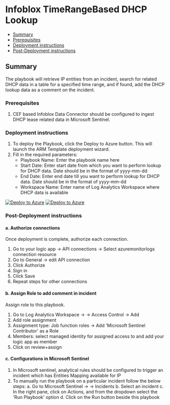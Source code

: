 # Infoblox TimeRangeBased DHCP Lookup

* [Summary](#Summary)
* [Prerequisites](#Prerequisites)
* [Deployment instructions](#Deployment-instructions)
* [Post-Deployment instructions](#Post-Deployment-instructions)

## Summary<a name="Summary"></a>

The playbook will retrieve IP entities from an incident, search for related DHCP data in a table for a specified time range, and if found, add the DHCP lookup data as a comment on the incident.

### Prerequisites<a name="Prerequisites"></a>

1. CEF based Infoblox Data Connector should be configured to ingest DHCP lease related data in Microsoft Sentinel.

### Deployment instructions<a name="Deployment-instructions"></a>

1. To deploy the Playbook, click the Deploy to Azure button. This will launch the ARM Template deployment wizard.
2. Fill in the required parameters:
    * Playbook Name: Enter the playbook name here
    * Start Date: Enter start date from which you want to perform lookup for DHCP data. Date should be in the format of yyyy-mm-dd
    * End Date: Enter end date till you want to perform lookup for DHCP data. Date should be in the format of yyyy-mm-dd
    * Workspace Name: Enter name of Log Analytics Workspace where DHCP data is available

[![Deploy to Azure](https://aka.ms/deploytoazurebutton)](https%3A%2F%2Fportal.azure.com%2F%23create%2FMicrosoft.Template%2Furi%2Fhttps%3A%2F%2Fraw.githubusercontent.com%2FAzure%2FAzure-Sentinel%2Fmaster%2FSolutions%2FInfoblox%2FPlaybooks%2FInfoblox%20TimeRangeBased%20DHCP%20Lookup%2Fazuredeploy.json) [![Deploy to Azure](https://aka.ms/deploytoazuregovbutton)](https%3A%2F%2Fportal.azure.us%2F%23create%2FMicrosoft.Template%2Furi%2Fhttps%3A%2F%2Fraw.githubusercontent.com%2FAzure%2FAzure-Sentinel%2Fmaster%2FSolutions%2FInfoblox%2FPlaybooks%2FInfoblox%20TimeRangeBased%20DHCP%20Lookup%2Fazuredeploy.json)

### Post-Deployment instructions<a name="Post-Deployment-instructions"></a>

#### a. Authorize connections

Once deployment is complete, authorize each connection.

1. Go to your logic app -> API connections -> Select azuremonitorlogs connection resource
2. Go to General -> edit API connection
3. Click Authorize
4. Sign in
5. Click Save
6. Repeat steps for other connections

#### b. Assign Role to add comment in incident

Assign role to this playbook.

1. Go to Log Analytics Workspace → <your workspace> → Access Control → Add
2. Add role assignment
3. Assignment type: Job function roles -> Add 'Microsoft Sentinel Contributor' as a Role
4. Members: select managed identity for assigned access to and add your logic app as member
5. Click on review+assign

#### c. Configurations in Microsoft Sentinel

1. In Microsoft sentinel, analytical rules should be configured to trigger an incident which has Entities Mapping available for IP
2. To manually run the playbook on a particular incident follow the below steps:
a. Go to Microsoft Sentinel -> <your workspace> -> Incidents
b. Select an incident
c. In the right pane, click on Actions, and from the dropdown select the 'Run Playbook' option
d. Click on the Run button beside this playbook